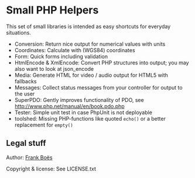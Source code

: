 Small PHP Helpers
=================

This set of small libraries is intended as easy shortcuts for everyday situations.

* Conversion: Return nice output for numerical values with units
* Coordinates: Calculate with (WGS84) coordinates
* Form: Quick forms including validation
* HtmlEncode & XmlEncode: Convert PHP structures into output; you may also want to look at json_encode
* Media: Generate HTML for video / audio output for HTML5 with fallbacks
* Messages: Collect status messages from your controller for output to the user
* SuperPDO: Gently improves functionality of PDO, see http://www.php.net/manual/en/book.pdo.php
* Tester: Simple unit test in case PhpUnit is not deployable
* toolshed: Missing PHP-functions like quoted <code>echo()</code> or a better replacement for <code>empty()</code>

Legal stuff
-----------

Author: [Frank Boës](http://3960.org)

Copyright & license: See LICENSE.txt